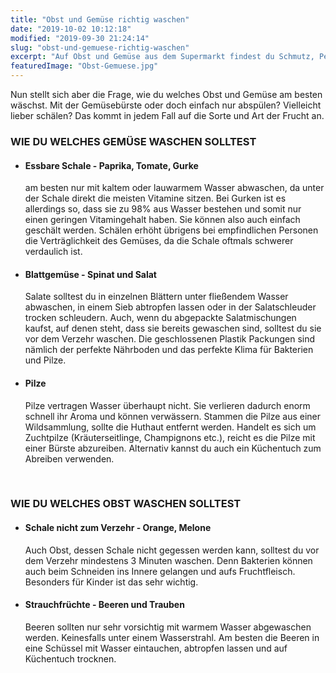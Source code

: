 ```yaml
---
title: "Obst und Gemüse richtig waschen"
date: "2019-10-02 10:12:18"
modified: "2019-09-30 21:24:14"
slug: "obst-und-gemuese-richtig-waschen"
excerpt: "Auf Obst und Gemüse aus dem Supermarkt findest du Schmutz, Pestizide und Bakterien. Obst und Gemüse sollte also auf jeden Fall vor dem Verzehr abgewaschen werden. "
featuredImage: "Obst-Gemuese.jpg"
---
```


Nun stellt sich aber die Frage, wie du welches Obst und Gemüse am besten wäschst. Mit der Gemüsebürste oder doch einfach nur abspülen? Vielleicht lieber schälen? Das kommt in jedem Fall auf die Sorte und Art der Frucht an.

### WIE DU WELCHES GEMÜSE WASCHEN SOLLTEST

*   #### Essbare Schale - Paprika, Tomate, Gurke
    
    am besten nur mit kaltem oder lauwarmem Wasser abwaschen, da unter der Schale direkt die meisten Vitamine sitzen. Bei Gurken ist es allerdings so, dass sie zu 98% aus Wasser bestehen und somit nur einen geringen Vitamingehalt haben. Sie können also auch einfach geschält werden. Schälen erhöht übrigens bei empfindlichen Personen die Verträglichkeit des Gemüses, da die Schale oftmals schwerer verdaulich ist.
*   #### Blattgemüse - Spinat und Salat
    
    Salate solltest du in einzelnen Blättern unter fließendem Wasser abwaschen, in einem Sieb abtropfen lassen oder in der Salatschleuder trocken schleudern. Auch, wenn du abgepackte Salatmischungen kaufst, auf denen steht, dass sie bereits gewaschen sind, solltest du sie vor dem Verzehr waschen. Die geschlossenen Plastik Packungen sind nämlich der perfekte Nährboden und das perfekte Klima für Bakterien und Pilze.
*   #### Pilze
    
    Pilze vertragen Wasser überhaupt nicht. Sie verlieren dadurch enorm schnell ihr Aroma und können verwässern. Stammen die Pilze aus einer Wildsammlung, sollte die Huthaut entfernt werden. Handelt es sich um Zuchtpilze (Kräuterseitlinge, Champignons etc.), reicht es die Pilze mit einer Bürste abzureiben. Alternativ kannst du auch ein Küchentuch zum Abreiben verwenden.

 

### WIE DU WELCHES OBST WASCHEN SOLLTEST

*   #### Schale nicht zum Verzehr - Orange, Melone
    
    Auch Obst, dessen Schale nicht gegessen werden kann, solltest du vor dem Verzehr mindestens 3 Minuten waschen. Denn Bakterien können auch beim Schneiden ins Innere gelangen und aufs Fruchtfleisch. Besonders für Kinder ist das sehr wichtig.
*   #### Strauchfrüchte - Beeren und Trauben
    
    Beeren sollten nur sehr vorsichtig mit warmem Wasser abgewaschen werden. Keinesfalls unter einem Wasserstrahl. Am besten die Beeren in eine Schüssel mit Wasser eintauchen, abtropfen lassen und auf Küchentuch trocknen.
